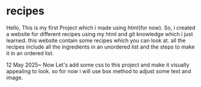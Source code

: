 # recipes
Hello, This is my first Project which i made using html(for now). So, i created a website for different recipes using my html and git knowledge which i just learned. this website contain some recipes which you can look at. all the recipes include all the ingredients in an unordered list and the steps to make it in an ordered list.

12 May 2025~
Now Let's add some css to this project and make it visually appealing to look. so for now i will use box method to adjust some text and image.